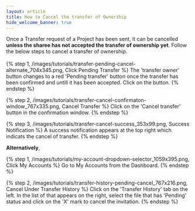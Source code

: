 ```yaml
---
layout: article
title: How to Cancel the transfer of Ownership
hide_welcome_banner: true
---
```


Once a Transfer request of a Project has been sent, it can be cancelled **unless the sharee has not accepted the transfer of ownership yet**. Follow the below steps to cancel a transfer of ownership.
<br />
<br />
{% step 1, /images/tutorials/transfer-pending-cancel-alternate_704x345.png, Click Pending Transfer %}
The 'transfer owner' button changes to a red 'Pending transfer' button once the transfer has been confirmed and untill it has been accepted. Click on the button. 
{% endstep %}

{% step 2, /images/tutorials/transfer-cancel-confirmaton-window_767x335.png, Cancel Transfer %}
Click on the 'Cancel transfer' button in the confirmation window.
{% endstep %}

{% step 3, /images/tutorials/transfer-cancel-success_353x99.png, Success Notification %}
A success notification appears at the top right which indicats the cancel of transfer.
{% endstep %}

**Alternatively**,

{% step 1, /images/tutorials/my-account-dropdown-selector_1059x395.png, Click My Accounts %}
Go to My Accounts from the Dashboard.
{% endstep %}

{% step 2, /images/tutorials/transfer-history-pending-cancel_767x216.png, Cancel Under Transfer History %}
Click on the 'Transfer History' tab on the left. In the list of that appears on the right, select the file that has 'Pending' status and click on the 'X' mark to cancel the invitation.
{% endstep %}